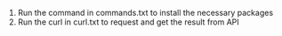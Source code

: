1. Run the command in commands.txt to install the necessary packages
2. Run the curl in curl.txt to request and get the result from API
